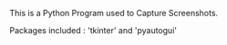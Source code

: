 This is a Python Program used to Capture Screenshots.

Packages included : 'tkinter' and 'pyautogui'
